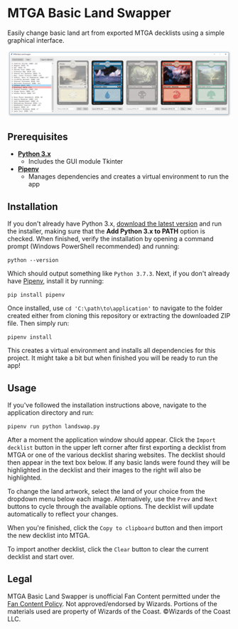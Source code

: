 # MTGA Basic Land Swapper

Easily change basic land art from exported MTGA decklists using a simple graphical interface.

![screenshot](screenshot.png?raw=true "MTGA Basic Land Swapper")

## Prerequisites
- [**Python 3.x**](https://www.python.org/downloads/)
  - Includes the GUI module Tkinter
- [**Pipenv**](https://github.com/pypa/pipenv)
  - Manages dependencies and creates a virtual environment to run the app
  
## Installation
If you don't already have Python 3.x, [download the latest version](https://www.python.org/downloads/) and run the installer, making sure that the **Add Python 3.x to PATH** option is checked. When finished, verify the installation by opening a command prompt (Windows PowerShell recommended) and running:
```
python --version
```
Which should output something like `Python 3.7.3`. Next, if you don't already have [Pipenv](https://github.com/pypa/pipenv), install it by running:
```
pip install pipenv
```
Once installed, use `cd 'C:\path\to\application'` to navigate to the folder created either from cloning this repository or extracting the downloaded ZIP file. Then simply run:
```
pipenv install
```
This creates a virtual environment and installs all dependencies for this project. It might take a bit but when finished you will be ready to run the app!

## Usage
If you've followed the installation instructions above, navigate to the application directory and run:
```
pipenv run python landswap.py
```
After a moment the application window should appear. Click the `Import decklist` button in the upper left corner after first exporting a decklist from MTGA or one of the various decklist sharing websites. The decklist should then appear in the text box below. If any basic lands were found they will be highlighted in the decklist and their images to the right will also be highlighted.

To change the land artwork, select the land of your choice from the dropdown menu below each image. Alternatively, use the `Prev` and `Next` buttons to cycle through the available options. The decklist will update automatically to reflect your changes.

When you're finished, click the `Copy to clipboard` button and then import the new decklist into MTGA.

To import another decklist, click the `Clear` button to clear the current decklist and start over.
  
## Legal
MTGA Basic Land Swapper is unofficial Fan Content permitted under the [Fan Content Policy](https://company.wizards.com/fancontentpolicy). Not approved/endorsed by Wizards. Portions of the materials used are property of Wizards of the Coast. ©Wizards of the Coast LLC.

